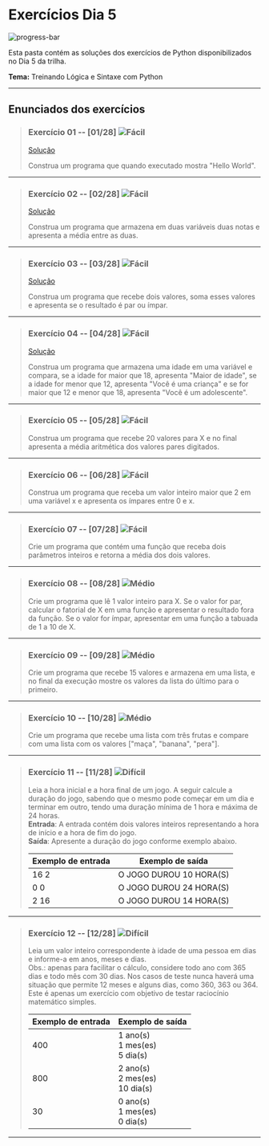 # Exercícios Dia 5

![progress-bar](https://progress-bar.dev/4/?scale=12&title=solucionados&width=200&suffix=/12)

Esta pasta contém as soluções dos exercícios de Python disponibilizados no Dia 5 da trilha.  

**Tema:** Treinando Lógica e Sintaxe com Python

-----

## Enunciados dos exercícios

> ### Exercício 01 -- [01/28] ![Fácil](https://img.shields.io/badge/-F%C3%A1cil-brightgreen)
> [Solução](https://github.com/PFrek/RoboTron_Pedro_Favoreto_Compass/blob/develop/Dia_5/exercicio_01.py)
>
> Construa um programa que quando executado mostra "Hello World".

-----

> ### Exercício 02 -- [02/28] ![Fácil](https://img.shields.io/badge/-F%C3%A1cil-brightgreen)
> [Solução](https://github.com/PFrek/RoboTron_Pedro_Favoreto_Compass/blob/develop/Dia_5/exercicio_02.py) 
>
> Construa um programa que armazena em duas variáveis duas notas e apresenta a média entre as duas.

-----

> ### Exercício 03 -- [03/28] ![Fácil](https://img.shields.io/badge/-F%C3%A1cil-brightgreen)
> [Solução](https://github.com/PFrek/RoboTron_Pedro_Favoreto_Compass/blob/develop/Dia_5/exercicio_03.py)
> 
> Construa um programa que recebe dois valores, soma esses valores e apresenta se o resultado é par ou ímpar.

-----

> ### Exercício 04 -- [04/28] ![Fácil](https://img.shields.io/badge/-F%C3%A1cil-brightgreen)
> [Solução](https://github.com/PFrek/RoboTron_Pedro_Favoreto_Compass/blob/develop/Dia_5/exercicio_04.py)
> 
> Construa um programa que armazena uma idade em uma variável e compara, se a idade for maior que 18, apresenta "Maior de idade", se a idade for menor que 12, apresenta "Você é uma criança" e se for maior que 12 e menor que 18, apresenta "Você é um adolescente".

-----

> ### Exercício 05 -- [05/28] ![Fácil](https://img.shields.io/badge/-F%C3%A1cil-brightgreen)
> 
> Construa um programa que recebe 20 valores para X e no final apresenta a média aritmética dos valores pares digitados.

-----

> ### Exercício 06 -- [06/28] ![Fácil](https://img.shields.io/badge/-F%C3%A1cil-brightgreen)
> 
> Construa um programa que receba um valor inteiro maior que 2 em uma variável x e apresenta os ímpares entre 0 e x.

-----

> ### Exercício 07 -- [07/28] ![Fácil](https://img.shields.io/badge/-F%C3%A1cil-brightgreen)
> 
> Crie um programa que contém uma função que receba dois parâmetros inteiros e retorna a média dos dois valores.

-----

> ### Exercício 08 -- [08/28] ![Médio](https://img.shields.io/badge/-M%C3%A9dio-yellow)
> 
> Crie um programa que lê 1 valor inteiro para X. Se o valor for par, calcular o fatorial de X em uma função e apresentar o resultado fora da função. Se o valor for ímpar, apresentar em uma função a tabuada de 1 a 10 de X.

-----

> ### Exercício 09 -- [09/28] ![Médio](https://img.shields.io/badge/-M%C3%A9dio-yellow)
> 
> Crie um programa que recebe 15 valores e armazena em uma lista, e no final da execução mostre os valores da lista do último para o primeiro.

-----

> ### Exercício 10 -- [10/28] ![Médio](https://img.shields.io/badge/-M%C3%A9dio-yellow)
> 
> Crie um programa que recebe uma lista com três frutas e compare com uma lista com os valores ["maça", "banana", "pera"].

-----

> ### Exercício 11 -- [11/28] ![Difícil](https://img.shields.io/badge/-Dif%C3%ADcil-red)
> 
> Leia a hora inicial e a hora final de um jogo. A seguir calcule a duração do jogo, sabendo que o mesmo pode começar em um dia e terminar em outro, tendo uma duração mínima de 1 hora e máxima de 24 horas.  
> **Entrada**: A entrada contém dois valores inteiros representando a hora de início e a hora de fim do jogo.  
> **Saída**: Apresente a duração do jogo conforme exemplo abaixo.
> 
> | **Exemplo de entrada** | **Exemplo de saída**    |
> |------------------------|-------------------------|
> | 16 2                   | O JOGO DUROU 10 HORA(S) |
> | 0 0                    | O JOGO DUROU 24 HORA(S) |
> | 2 16                   | O JOGO DUROU 14 HORA(S) |

-----

> ### Exercício 12 -- [12/28] ![Difícil](https://img.shields.io/badge/-Dif%C3%ADcil-red)
> 
> Leia um valor inteiro correspondente à idade de uma pessoa em dias e informe-a em anos, meses e dias.  
> Obs.: apenas para facilitar o cálculo, considere todo ano com 365 dias e todo mês com 30 dias. Nos casos de teste nunca haverá uma situação que permite 12 meses e alguns dias, como 360, 363 ou 364. Este é apenas um exercício com objetivo de testar raciocínio matemático simples.
> 
> | **Exemplo de entrada** | **Exemplo de saída**               |
> |------------------------|------------------------------------|
> | 400                    | 1 ano(s)<br>1 mes(es)<br>5 dia(s)  |
> | 800                    | 2 ano(s)<br>2 mes(es)<br>10 dia(s) |
> | 30                     | 0 ano(s)<br>1 mes(es)<br>0 dia(s)  |

-----